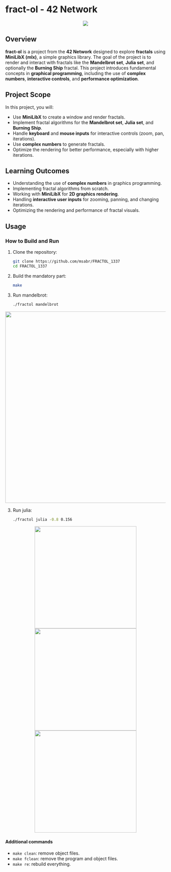 # **fract-ol - 42 Network**
<div align="center">
<img src="imgs/fract-ol.png"/>
</div>

## **Overview**  
**fract-ol** is a project from the **42 Network** designed to explore **fractals** using **MiniLibX (mlx)**, a simple graphics library. The goal of the project is to render and interact with fractals like the **Mandelbrot set**, **Julia set**, and optionally the **Burning Ship** fractal. This project introduces fundamental concepts in **graphical programming**, including the use of **complex numbers**, **interactive controls**, and **performance optimization**.

## **Project Scope**  
In this project, you will:

- Use **MiniLibX** to create a window and render fractals.
- Implement fractal algorithms for the **Mandelbrot set**, **Julia set**, and **Burning Ship**.
- Handle **keyboard** and **mouse inputs** for interactive controls (zoom, pan, iterations).
- Use **complex numbers** to generate fractals.
- Optimize the rendering for better performance, especially with higher iterations.

## **Learning Outcomes**  
- Understanding the use of **complex numbers** in graphics programming.
- Implementing fractal algorithms from scratch.
- Working with **MiniLibX** for **2D graphics rendering**.
- Handling **interactive user inputs** for zooming, panning, and changing iterations.
- Optimizing the rendering and performance of fractal visuals.

## **Usage**  
### How to Build and Run

1. Clone the repository:

   ```bash
   git clone https://github.com/msabr/FRACTOL_1337
   cd FRACTOL_1337

2. Build the mandatory part:

   ```bash
   make

3. Run mandelbrot:

   ```bash
   ./fractol mandelbrot
<div align="center">
<img src="imgs/mandelbrot.png" width="600"/>
</div>

3. Run julia:

   ```bash
   ./fractol julia -0.8 0.156
<div style="text-align:center;">
<img src="imgs/julia(-1,1).png" style="display:inline-block;" width="320"/>

<img src="imgs/julia(1,-1).png" style="display:inline-block;" width="320"/>

<img src="imgs/julia(1,1).png" style="display:inline-block;" width="320"/>
</div>

#### Additional commands

- `make clean`: remove object files.
- `make fclean`: remove the program and object files.
- `make re`: rebuild everything.
